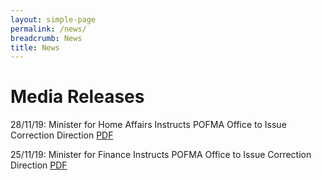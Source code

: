 ```yaml
---
layout: simple-page
permalink: /news/
breadcrumb: News
title: News
---
```


# Media Releases

28/11/19: Minister for Home Affairs Instructs POFMA Office to Issue Correction Direction [PDF](documents/media-releases/2019/Nov/POFMA%20Office%20Media%20Statement%2028%20Nov%202019.pdf)

25/11/19: Minister for Finance Instructs POFMA Office to Issue Correction Direction [PDF](documents/media-releases/2019/Nov/POFMA%20Office%20Media%20Statement%2025%20Nov%202019.pdf)

